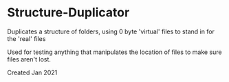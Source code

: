 # Structure-Duplicator
Duplicates a structure of folders, using 0 byte 'virtual' files to stand in for the 'real' files

Used for testing anything that manipulates the location of files to make sure files aren't lost.

Created Jan 2021
